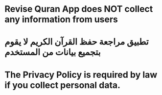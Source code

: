# Revise Quran App does NOT collect any information from users

# تطبيق مراجعة حفظ القرآن الكريم لا يقوم بتجميع بيانات من المستخدم

# The Privacy Policy is required by law if you collect personal data.
